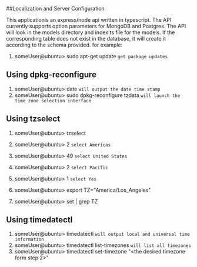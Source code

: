 ##Localization and Server Configuration

This applicationis an express/node api written in typescript. The API currently supports option parameters for MongoDB and Postgres. The API will look in the models directory and index.ts file for the models. If the corresponding table does not exist in the database, it will create it according to the schema provided. for example:



1. someUser@ubuntu> sudo apt-get update `get package updates`

## Using dpkg-reconfigure
1. someUser@ubuntu> date `will output the date time stamp` 
2. someUser@ubuntu> sudo dpkg-reconfigure tzdata `will launch the time zone selection interface`

## Using tzselect
1. someUser@ubuntu> tzselect
2. someUser@ubuntu> 2 `select Americas`
3. someUser@ubuntu> 49 `select United States`
4. someUser@ubuntu> 2 `select Pacific`
5. someUser@ubuntu> 1 `select Yes`

1. someUser@ubuntu> export TZ="America/Los_Angeles"
2. someUser@ubuntu> set | grep TZ

## Using timedatectl
1. someUser@ubuntu> timedatectl `will output local and universal time information`
2. someUser@ubuntu> timedatectl list-timezones `will list all timezones`
3. someUser@ubuntu> timedatectl set-timezone "<the desired timezone form step 2>"
